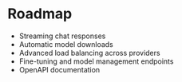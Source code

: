 # Roadmap

- Streaming chat responses
- Automatic model downloads
- Advanced load balancing across providers
- Fine-tuning and model management endpoints
- OpenAPI documentation

